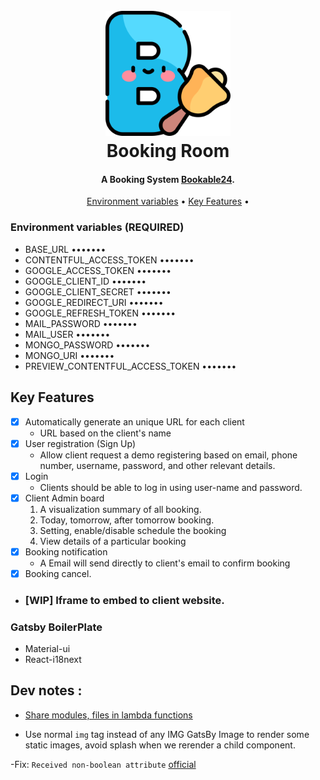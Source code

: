 <h1 align="center">
  <br>
  <a href=""><img src="./src/images/bookable24.png" alt="Markdownify" width="200"></a>
  <br>
  Booking Room
  <br>
</h1>

<h4 align="center">A Booking System <a href="https://bookable24.de/" target="_blank">Bookable24</a>.</h4>

<p align="center">
  <a href="#environment-variables">Environment variables</a> •
  <a href="#key-features">Key Features</a> •
</p>

### Environment variables (REQUIRED)

- BASE_URL
  •••••••
- CONTENTFUL_ACCESS_TOKEN
  •••••••
- GOOGLE_ACCESS_TOKEN
  •••••••
- GOOGLE_CLIENT_ID
  •••••••
- GOOGLE_CLIENT_SECRET
  •••••••
- GOOGLE_REDIRECT_URI
  •••••••
- GOOGLE_REFRESH_TOKEN
  •••••••
- MAIL_PASSWORD
  •••••••
- MAIL_USER
  •••••••
- MONGO_PASSWORD
  •••••••
- MONGO_URI
  •••••••
- PREVIEW_CONTENTFUL_ACCESS_TOKEN
  •••••••

## Key Features

- [x] Automatically generate an unique URL for each client
  - URL based on the client's name
- [x] User registration (Sign Up)
  - Allow client request a demo registering based on email, phone number, username, password, and other relevant details.
- [x] Login
  - Clients should be able to log in using user-name and password.
- [x] Client Admin board
  1. A visualization summary of all booking.
  2. Today, tomorrow, after tomorrow booking.
  3. Setting, enable/disable schedule the booking
  4. View details of a particular booking
- [x] Booking notification
  - A Email will send directly to client's email to confirm booking
- [x] Booking cancel.

- ### [WIP] Iframe to embed to client website.

### Gatsby BoilerPlate

- Material-ui
- React-i18next

## Dev notes :

- [Share modules, files in lambda functions ](https://www.netlify.com/blog/2021/08/12/how-to-include-files-in-netlify-serverless-functions/)

- Use normal `img` tag instead of any IMG GatsBy Image to render some static images, avoid splash when we rerender a child component.

-Fix: `Received non-boolean attribute` [official](https://styled-components.com/docs/api#transient-props)

